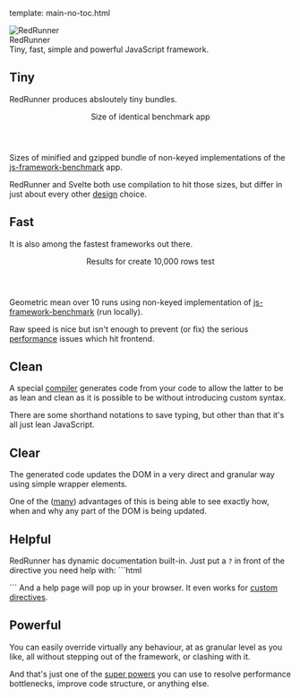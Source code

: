 template: main-no-toc.html

<div class="logo">
  <div class="logo__logo">
    <img class="logo__image" src="/static/img/avatar.svg" alt="RedRunner" />
  </div>
  <div class="logo__text">
    <div class="logo__name">RedRunner</div>
    <div class="logo__slogan">Tiny, fast, simple and powerful JavaScript framework.</div>
  </div>
</div>

<div class="info">
  <div class="pure-g">
    <div class="pure-u-1 pure-u-sm-1-2">
      <div class="info__block">
        <h2>Tiny</h2>
        <p>
          RedRunner produces absloutely tiny bundles.
        </p>
        <div class="stats_div">
          <header>Size of identical benchmark app</header>
          <div class="stats_table" id="framework_size_chart"></div>
          <footer>
            Sizes of minified and gzipped bundle of non-keyed implementations of the <a href="https://github.com/krausest/js-framework-benchmark">js-framework-benchmark</a> app.
          </footer>
        </div>
        <p>
          RedRunner and Svelte both use compilation to hit those sizes, but differ in just about every other <a href="/read/design">design</a> choice.
        </p>
      </div>
    </div>
    <div class="pure-u-1 pure-u-sm-1-2">
      <div class="info__block">
        <h2>Fast</h2>
        <p>
          It is also among the fastest frameworks out there.
        </p>
        <div class="stats_div">
          <header>Results for create 10,000 rows test</header>
          <div class="stats_table" id="framework_speed_chart"></div>
          <footer>
            Geometric mean over 10 runs using non-keyed implementation of <a href="https://github.com/krausest/js-framework-benchmark">js-framework-benchmark</a> (run locally).
          </footer>
        </div>
        <p>
          Raw speed is nice but isn't enough to prevent (or fix) the serious <a href="/read/performance">performance</a> issues which hit frontend.
        </p>
      </div>
    </div>
  </div>  
</div>

<div class="info">
  <div class="pure-g">
    <div class="pure-u-1 pure-u-sm-1-2">
      <div class="info__block">
        <h2>Clean</h2>
        <p>
          A special <a href="/read/compiler">compiler</a> generates code from your code to allow the latter to be as lean and clean as it is possible to be without introducing custom syntax.
        </p>
        <p>
          There are some shorthand notations to save typing, but other than that it's all just lean JavaScript.
      </div>
    </div>
    <div class="pure-u-1 pure-u-sm-1-2">
      <div class="info__block">
        <h2>Clear</h2>
        <p>
          The generated code updates the DOM in a very direct and granular way using simple wrapper elements.
        </p>
        <p>
          One of the (<a href="/read/design">many</a>) advantages of this is being able to see exactly how, when and why any part of the DOM is being updated.
        </p>
      </div>
    </div>
  </div>
</div>


<div class="info">
  <div class="pure-g">
    <div class="pure-u-1 pure-u-sm-1-2">
      <div class="info__block">
        <h2>Helpful</h2>
        <p>
          RedRunner has dynamic documentation built-in.
          Just put a <code>?</code> in front of the directive you need help with:
```html
<div ? :items="todos|ToDo"></div>
```
          And a help page will pop up in your browser. It even works for <a href="/read/super-powers">custom directives</a>.
        </p>
      </div>
    </div>
    <div class="pure-u-1 pure-u-sm-1-2">
      <div class="info__block">
      <h2>Powerful</h2>
        <p>
          You can easily override virtually any behaviour, at as granular level as you like, all without stepping out of the framework, or clashing with it.
        </p>
        <p>
          And that's just one of the <a href="/read/super-powers">super powers</a> you can use to resolve performance bottlenecks, improve code structure, or anything else.
        </p>
      </div>
    </div>
  </div>
</div>

<script>

  /**
   * Script to draw the little stats tables.
   * 
   * Get stats from https://github.com/krausest/js-framework-benchmark (non-keyed)
   */
  var frameworkStats = [
    { framework: 'angular', createRows: 2354, size: 38.26 },
    { framework: 'inferno', createRows: 1800, size: 8.9 },
    { framework: 'react', createRows: 2886, size: 38.33 },
    { framework: 'redrunner', createRows: 1846, size: 3.8 },
    { framework: 'riot', createRows: 2263, size: 7.23 },
    { framework: 'svelte', createRows: 2167, size: 2.96 },
    { framework: 'vanillajs', createRows: 1653, size: 2.17 },
    { framework: 'vue-next', createRows: 1967, size: 20.3 }
  ];

  function dynamicSort(property) {
    return function (a, b) {
      return a[property] < b[property] ? -1 : (a[property] > b[property] ? 1 : 0);
    }
  }

  function calcPercentage(partialValue, totalValue) {
    return Math.round((100 * partialValue) / totalValue);
  } 

  function drawChart(data, key, divId, unit) {
    var sorted = data.sort(dynamicSort(key));
    var highest = sorted[sorted.length - 1][key];

    console.log(highest)
    var table = '<table class="stats-table"><tbody>';
    sorted.forEach(function(entry) {
      console.log(entry)
      var percentage = calcPercentage(entry[key], highest);
      var percentageBar = '<div class="percentage-bar" style="width:' + percentage + '%;"></div>';
      var percentageBarContainer = '<div class="percentage-bar-container">' + percentageBar + '</div>';
      var frameworkTd = '<td>'  + entry.framework + '</td>';
      var percentageTd = '<td>'  + percentageBarContainer + '</td>';
      var valueTd = '<td>' + entry[key] + unit + '</td>';
      var row = '<tr class="stats-row">' + frameworkTd + percentageTd + valueTd + '</tr>';
      table += row;
    })
    table += '</tbody></table>'
    var div = document.getElementById(divId);
    div.innerHTML = table;
  }

  drawChart(frameworkStats, "createRows", "framework_speed_chart", "ms")
  drawChart(frameworkStats, "size", "framework_size_chart", " kB")

</script>